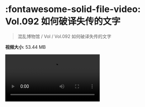 # :fontawesome-solid-file-video: Vol.092 如何破译失传的文字

> 混乱博物馆 / Vol / Vol.092 如何破译失传的文字

**视频大小**: 53.44 MB

<div class="video"><video src="https://file.hsyhx.top/archive/混乱博物馆/Vol/Vol.092 如何破译失传的文字.mp4" controls preload>🤔 您的浏览器不支持 video 标签</video></div>